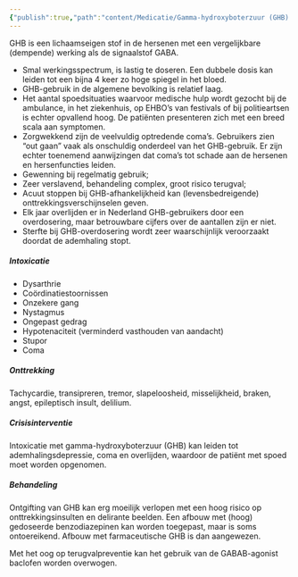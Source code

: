 ```yaml
---
{"publish":true,"path":"content/Medicatie/Gamma-hydroxyboterzuur (GHB).md","permalink":"/content/medicatie/gamma-hydroxyboterzuur-ghb/","title":"Gamma-hydroxyboterzuur (GHB)","tags":["Drugs","Verslavingsgeneeskunde"]}
---
```





GHB is een lichaamseigen stof in de hersenen met een vergelijkbare (dempende)
werking als de signaalstof GABA.
- Smal werkingsspectrum, is lastig te doseren. Een dubbele dosis kan leiden tot een bijna 4 keer zo hoge spiegel in het bloed.
- GHB-gebruik in de algemene bevolking is relatief laag.
- Het aantal spoedsituaties waarvoor medische hulp wordt gezocht bij de ambulance, in het ziekenhuis, op EHBO’s van festivals of bij politieartsen is echter opvallend hoog. De patiënten presenteren zich met een breed scala aan symptomen.
- Zorgwekkend zijn de veelvuldig optredende coma’s. Gebruikers zien “out gaan” vaak als onschuldig onderdeel van het GHB-gebruik. Er zijn echter toenemend aanwijzingen dat coma’s tot schade aan de hersenen en hersenfuncties leiden.
- Gewenning bij regelmatig gebruik;
- Zeer verslavend, behandeling complex, groot risico terugval;
- Acuut stoppen bij GHB-afhankelijkheid kan (levensbedreigende) onttrekkingsverschijnselen geven.
- Elk jaar overlijden er in Nederland GHB-gebruikers door een overdosering, maar betrouwbare cijfers over de aantallen zijn er niet. 
- Sterfte bij GHB-overdosering wordt zeer waarschijnlijk veroorzaakt doordat de ademhaling stopt.

##### Intoxicatie
- Dysarthrie
- Coördinatiestoornissen
- Onzekere gang
- Nystagmus
- Ongepast gedrag
- Hypotenaciteit (verminderd vasthouden van aandacht)
- Stupor
- Coma


##### Onttrekking
Tachycardie, transipreren, tremor, slapeloosheid, misselijkheid, braken, angst, epileptisch insult, delilium.
##### Crisisinterventie

Intoxicatie met gamma-hydroxyboterzuur (GHB) kan leiden tot ademhalingsdepressie, coma en overlijden, waardoor de patiënt met spoed moet worden opgenomen.

##### Behandeling

Ontgifting van GHB kan erg moeilijk verlopen met een hoog risico op onttrekkingsinsulten en delirante beelden. Een afbouw met (hoog) gedoseerde benzodiazepinen kan worden toegepast, maar is soms ontoereikend. Afbouw met farmaceutische GHB is dan aangewezen.

Met het oog op terugvalpreventie kan het gebruik van de GABAB-agonist baclofen worden overwogen.